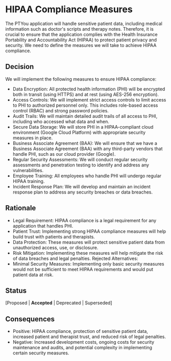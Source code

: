 # HIPAA Compliance Measures
The PTYou application will handle sensitive patient data, including medical information such as doctor's scripts and therapy notes.  Therefore, it is crucial to ensure that the application complies with the Health Insurance Portability and Accountability Act (HIPAA) to protect patient privacy and security.  We need to define the measures we will take to achieve HIPAA compliance.

## Decision 
We will implement the following measures to ensure HIPAA compliance:
* Data Encryption: All protected health information (PHI) will be encrypted both in transit (using HTTPS) and at rest (using AES-256 encryption).
* Access Controls: We will implement strict access controls to limit access to PHI to authorized personnel only.  This includes role-based access control (RBAC) and strong password policies.
* Audit Trails: We will maintain detailed audit trails of all access to PHI, including who accessed what data and when.
* Secure Data Storage: We will store PHI in a HIPAA-compliant cloud environment (Google Cloud Platform) with appropriate security measures in place.
* Business Associate Agreement (BAA): We will ensure that we have a Business Associate Agreement (BAA) with any third-party vendors that handle PHI, such as our cloud provider (Google).
* Regular Security Assessments: We will conduct regular security assessments and penetration testing to identify and address any vulnerabilities.
* Employee Training: All employees who handle PHI will undergo regular HIPAA training.
* Incident Response Plan: We will develop and maintain an incident response plan to address any security breaches or data breaches.

## Rationale 
* Legal Requirement: HIPAA compliance is a legal requirement for any application that handles PHI.
* Patient Trust: Implementing strong HIPAA compliance measures will help build trust with patients and therapists.
* Data Protection: These measures will protect sensitive patient data from unauthorized access, use, or disclosure.
* Risk Mitigation: Implementing these measures will help mitigate the risk of data breaches and legal penalties.
Rejected Alternatives:
* Minimal Security Measures: Implementing only basic security measures would not be sufficient to meet HIPAA requirements and would put patient data at risk.

## Status
[Proposed | __Accepted__ | Deprecated | Superseded]

## Consequences
* Positive: HIPAA compliance, protection of sensitive patient data, increased patient and therapist trust, and reduced risk of legal penalties.
* Negative: Increased development costs, ongoing costs for security maintenance and audits, and potential complexity in implementing certain security measures.
